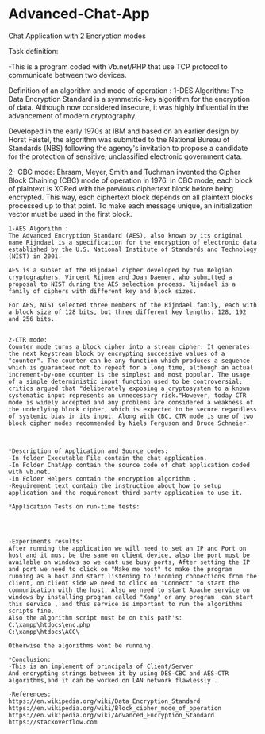 # Advanced-Chat-App
Chat Application with 2 Encryption modes


Task definition:

-This is a program coded with Vb.net/PHP that use TCP protocol to communicate between two devices. 

Definition of an algorithm and mode of operation :
1-DES Algorithm:
The Data Encryption Standard is a symmetric-key algorithm for the encryption of data. Although now considered insecure, it was highly influential in the advancement of modern cryptography.

Developed in the early 1970s at IBM and based on an earlier design by Horst Feistel, the algorithm was submitted to the National Bureau of Standards (NBS) following the agency's invitation to propose a candidate for the protection of sensitive, unclassified electronic government data.

2- CBC mode:
Ehrsam, Meyer, Smith and Tuchman invented the Cipher Block Chaining (CBC) mode of operation in 1976. In CBC mode, each block of plaintext is XORed with the previous ciphertext block before being encrypted. This way, each ciphertext block depends on all plaintext blocks processed up to that point. To make each message unique, an initialization vector must be used in the first block.

~~~~~~~~~~~~~~~~~~~~~~~~~~~~~~~~~~~~~~~~~~~~~~~~`
1-AES Algorithm :
The Advanced Encryption Standard (AES), also known by its original name Rijndael is a specification for the encryption of electronic data established by the U.S. National Institute of Standards and Technology (NIST) in 2001.

AES is a subset of the Rijndael cipher developed by two Belgian cryptographers, Vincent Rijmen and Joan Daemen, who submitted a proposal to NIST during the AES selection process. Rijndael is a family of ciphers with different key and block sizes.

For AES, NIST selected three members of the Rijndael family, each with a block size of 128 bits, but three different key lengths: 128, 192 and 256 bits.


2-CTR mode:
Counter mode turns a block cipher into a stream cipher. It generates the next keystream block by encrypting successive values of a "counter". The counter can be any function which produces a sequence which is guaranteed not to repeat for a long time, although an actual increment-by-one counter is the simplest and most popular. The usage of a simple deterministic input function used to be controversial; critics argued that "deliberately exposing a cryptosystem to a known systematic input represents an unnecessary risk."However, today CTR mode is widely accepted and any problems are considered a weakness of the underlying block cipher, which is expected to be secure regardless of systemic bias in its input. Along with CBC, CTR mode is one of two block cipher modes recommended by Niels Ferguson and Bruce Schneier.



*Description of Application and Source codes:
-In folder Executable File contain the chat application.
-In Folder ChatApp contain the source code of chat application coded with vb.net.
-in Folder Helpers contain the encryption algorithm .
-Requirement text contain the instruction about how to setup application and the requirement third party application to use it.

*Application Tests on run-time tests:

         


-Experiments results:
After running the application we will need to set an IP and Port on host and it must be the same on client device, also the port must be available on windows so we cant use busy ports, After setting the IP and port we need to click on "Make me host" to make the program running as a host and start listening to incoming connections from the client, on client side we need to click on "Connect" to start the communication with the host, Also we need to start Apache service on windows by installing program called "Xamp" or any program  can start this service , and this service is important to run the algorithms scripts fine.
Also the algorithm script must be on this path's:
C:\xampp\htdocs\enc.php
C:\xampp\htdocs\ACC\

Otherwise the algorithms wont be running.

*Conclusion:
-This is an implement of principals of Client/Server
And encrypting strings between it by using DES-CBC and AES-CTR algorithms,and it can be worked on LAN network flawlessly .

-References:
https://en.wikipedia.org/wiki/Data_Encryption_Standard
https://en.wikipedia.org/wiki/Block_cipher_mode_of_operation
https://en.wikipedia.org/wiki/Advanced_Encryption_Standard
https://stackoverflow.com
